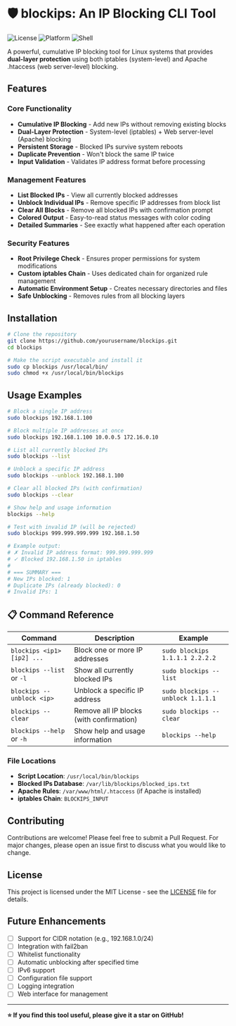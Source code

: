 # 🛡️ blockips: An IP Blocking CLI Tool

![License](https://img.shields.io/badge/license-MIT-blue.svg)
![Platform](https://img.shields.io/badge/platform-Linux-green.svg)
![Shell](https://img.shields.io/badge/shell-bash-orange.svg)

A powerful, cumulative IP blocking tool for Linux systems that provides **dual-layer protection** using both iptables (system-level) and Apache .htaccess (web server-level) blocking.

## Features

### **Core Functionality**
- **Cumulative IP Blocking** - Add new IPs without removing existing blocks
- **Dual-Layer Protection** - System-level (iptables) + Web server-level (Apache) blocking
- **Persistent Storage** - Blocked IPs survive system reboots
- **Duplicate Prevention** - Won't block the same IP twice
- **Input Validation** - Validates IP address format before processing

### **Management Features**
- **List Blocked IPs** - View all currently blocked addresses
- **Unblock Individual IPs** - Remove specific IP addresses from block list
- **Clear All Blocks** - Remove all blocked IPs with confirmation prompt
- **Colored Output** - Easy-to-read status messages with color coding
- **Detailed Summaries** - See exactly what happened after each operation

### **Security Features**
- **Root Privilege Check** - Ensures proper permissions for system modifications
- **Custom iptables Chain** - Uses dedicated chain for organized rule management
- **Automatic Environment Setup** - Creates necessary directories and files
- **Safe Unblocking** - Removes rules from all blocking layers

## Installation

```bash
# Clone the repository
git clone https://github.com/yourusername/blockips.git
cd blockips

# Make the script executable and install it
sudo cp blockips /usr/local/bin/
sudo chmod +x /usr/local/bin/blockips
```

## Usage Examples

```bash
# Block a single IP address
sudo blockips 192.168.1.100

# Block multiple IP addresses at once
sudo blockips 192.168.1.100 10.0.0.5 172.16.0.10

# List all currently blocked IPs
sudo blockips --list

# Unblock a specific IP address
sudo blockips --unblock 192.168.1.100

# Clear all blocked IPs (with confirmation)
sudo blockips --clear

# Show help and usage information
blockips --help

# Test with invalid IP (will be rejected)
sudo blockips 999.999.999.999 192.168.1.50

# Example output:
# ✗ Invalid IP address format: 999.999.999.999
# ✓ Blocked 192.168.1.50 in iptables
# 
# === SUMMARY ===
# New IPs blocked: 1
# Duplicate IPs (already blocked): 0
# Invalid IPs: 1
```

## 📋 Command Reference

| Command | Description | Example |
|---------|-------------|---------|
| `blockips <ip1> [ip2] ...` | Block one or more IP addresses | `sudo blockips 1.1.1.1 2.2.2.2` |
| `blockips --list` or `-l` | Show all currently blocked IPs | `sudo blockips --list` |
| `blockips --unblock <ip>` | Unblock a specific IP address | `sudo blockips --unblock 1.1.1.1` |
| `blockips --clear` | Remove all IP blocks (with confirmation) | `sudo blockips --clear` |
| `blockips --help` or `-h` | Show help and usage information | `blockips --help` |

### File Locations

- **Script Location**: `/usr/local/bin/blockips`
- **Blocked IPs Database**: `/var/lib/blockips/blocked_ips.txt`
- **Apache Rules**: `/var/www/html/.htaccess` (if Apache is installed)
- **iptables Chain**: `BLOCKIPS_INPUT`

## Contributing

Contributions are welcome! Please feel free to submit a Pull Request. For major changes, please open an issue first to discuss what you would like to change.

## License

This project is licensed under the MIT License - see the [LICENSE](LICENSE) file for details.

## Future Enhancements

- [ ] Support for CIDR notation (e.g., 192.168.1.0/24)
- [ ] Integration with fail2ban
- [ ] Whitelist functionality
- [ ] Automatic unblocking after specified time
- [ ] IPv6 support
- [ ] Configuration file support
- [ ] Logging integration
- [ ] Web interface for management

---

**⭐ If you find this tool useful, please give it a star on GitHub!**
